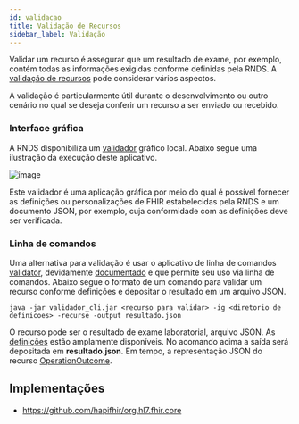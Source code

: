 ```yaml
---
id: validacao
title: Validação de Recursos
sidebar_label: Validação
---
```


Validar um recurso é assegurar que um resultado de exame, por exemplo, contém todas as informações exigidas conforme definidas pela RNDS. A [validação de recursos](https://www.hl7.org/fhir/validation.html) pode considerar vários aspectos.

A validação é particularmente útil durante o desenvolvimento ou outro cenário no qual
se deseja conferir um recurso a ser enviado ou recebido.

### Interface gráfica

A RNDS disponibiliza um [validador](https://doc-0k-b0-docs.googleusercontent.com/docs/securesc/pv16ckcadsrom8ll89o65she880al4qi/je4967phlp7b1fhq5kovqf8gnaakio7m/1599249225000/10214180060604046643/00115241587149400156/19c5hNwXv8qZk8Ylq-PJAnTFPr8_d5z8n?e=download&authuser=0&nonce=m7h2r4gkh32jk&user=00115241587149400156&hash=31u37radoua6t6fot61ga1qad9qsauev) gráfico local. Abaixo segue uma ilustração da execução deste aplicativo.

![image](https://user-images.githubusercontent.com/1735792/92491044-21244600-f1c8-11ea-921b-541e9b77d967.png)

Este validador é uma aplicação gráfica por meio do qual é possível fornecer as definições ou personalizações
de FHIR estabelecidas pela RNDS e um documento JSON, por exemplo, cuja conformidade com as definições
deve ser verificada.

### Linha de comandos

Uma alternativa para validação é usar o aplicativo de linha de comandos [validator](https://github.com/hapifhir/org.hl7.fhir.core/), devidamente [documentado](https://confluence.hl7.org/display/FHIR/Using+the+FHIR+Validator) e que permite seu uso via linha de comandos. Abaixo segue o formato de um comando para validar um recurso conforme definições e depositar o resultado em um arquivo JSON.

```shell
java -jar validador_cli.jar <recurso para validar> -ig <diretorio de definicoes> -recurse -output resultado.json
```

O recurso pode ser o resultado de exame laboratorial, arquivo JSON. As [definições](../perfis) estão amplamente disponíveis.
No acomando acima a saída será depositada em **resultado.json**. Em tempo, a representação JSON do recurso [OperationOutcome](http://hl7.org/fhir/operationoutcome.html).

## Implementações

- https://github.com/hapifhir/org.hl7.fhir.core
